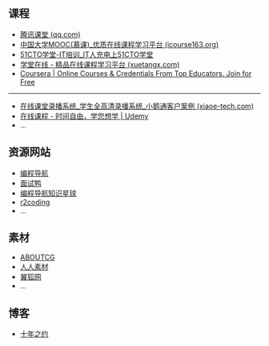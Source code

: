 ## 课程
- [腾讯课堂 (qq.com)](https://ke.qq.com/) 
- [中国大学MOOC(慕课)_优质在线课程学习平台 (icourse163.org)](https://www.icourse163.org/) 
- [51CTO学堂-IT培训_IT人充电上51CTO学堂](https://edu.51cto.com/) 
- [学堂在线 - 精品在线课程学习平台 (xuetangx.com)](https://www.xuetangx.com/) 
- [Coursera | Online Courses & Credentials From Top Educators. Join for Free](https://www.coursera.org/) 
***
- [在线课堂录播系统_学生全高清录播系统_小鹅通客户案例 (xiaoe-tech.com)](https://www.xiaoe-tech.com/clientCases)
- [在线课程 - 时间自由，学您想学 | Udemy](https://www.udemy.com/zh-cn/) 
- ...

## 资源网站
- [编程导航](https://www.code-nav.cn/)
- [面试鸭](https://www.mianshiya.com/)
- [编程导航知识星球](https://yupi.icu/)
- [r2coding](https://r2coding.com/#/) 
- ...

## 素材
- [ABOUTCG](https://www.aboutcg.org/)
- [人人素材](https://www.rrcg.cn/)
- [翼狐网](https://www.yiihuu.com/)
- ...

## 博客
- [十年之约](https://www.foreverblog.cn/)